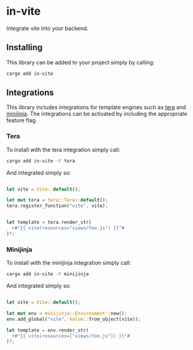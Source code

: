 # in-vite

Integrate vite into your backend.

## Installing

This library can be added to your project simply by calling:

```sh
cargo add in-vite
```

## Integrations

This library includes integrations for template engines such as [tera](https://github.com/Keats/tera)
and [minijinja](https://github.com/mitsuhiko/minijinja). The integrations can
be activated by including the appropriate feature flag.

### Tera

To install with the tera integration simply call:

```sh
cargo add in-vite -F tera
```

And integrated simply so:

```rs

let vite = Vite::default();

let mut tera = tera::Tera::default();
tera.register_function("vite", vite);


let template = tera.render_str(
  r#"{{ vite(resources="views/foo.js") }}"#
)?;
```

### Minijinja

To install with the minijinja integration simply call:

```sh
cargo add in-vite -F minijinja
```

And integrated simply so:

```rs

let vite = Vite::default();

let mut env = minijinja::Environment::new();
env.add_global("vite", Value::from_object(vite));

let template = env.render_str(
  r#"{{ vite(resources=["views/foo.js"]) }}"#
)?;

```

